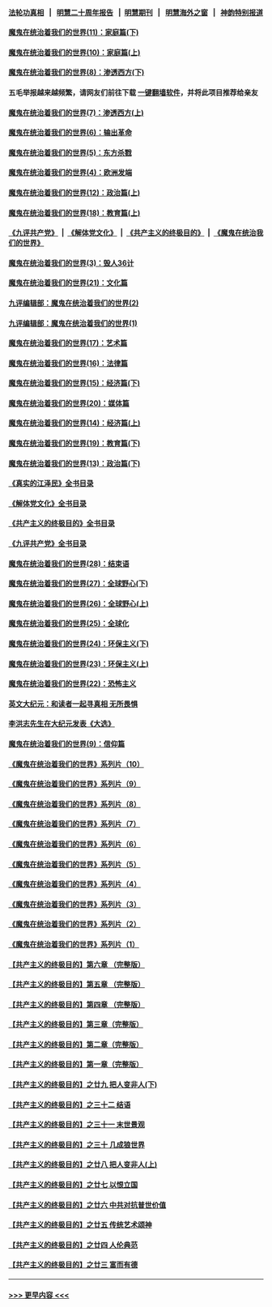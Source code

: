 #### [法轮功真相](https://github.com/gfw-breaker/truth/blob/master/README.md?t=0) &nbsp;&nbsp;|&nbsp;&nbsp; [明慧二十周年报告](https://github.com/gfw-breaker/mh-reports/blob/master/README.md?t=0) &nbsp;&nbsp;|&nbsp;&nbsp;[明慧期刊](https://github.com/gfw-breaker/mh-qikan) &nbsp;&nbsp;|&nbsp;&nbsp; [明慧海外之窗](https://github.com/gfw-breaker/mh-news/blob/master/README.md?t=0) &nbsp;&nbsp;|&nbsp;&nbsp; [神韵特别报道](https://github.com/gfw-breaker/mh-news/blob/master/shenyun.md?t=0)
#### [魔鬼在统治着我们的世界(11)：家庭篇(下)](../pages/nsc422/n10440961.md?t=12120450) 
#### [魔鬼在统治着我们的世界(10)：家庭篇(上)](../pages/nsc422/n10435448.md?t=12120450) 
#### [魔鬼在统治着我们的世界(8)：渗透西方(下)](../pages/nsc422/n10429603.md?t=12120450) 
#### 五毛举报越来越频繁，请网友们前往下载 [一键翻墙软件](https://github.com/gfw-breaker/ssr-accounts)，并将此项目推荐给亲友
#### [魔鬼在统治着我们的世界(7)：渗透西方(上)](../pages/nsc422/n10426013.md?t=12120450) 
#### [魔鬼在统治着我们的世界(6)：输出革命](../pages/nsc422/n10421536.md?t=12120450) 
#### [魔鬼在统治着我们的世界(5)：东方杀戮](../pages/nsc422/n10417707.md?t=12120450) 
#### [魔鬼在统治着我们的世界(4)：欧洲发端](../pages/nsc422/n10414890.md?t=12120450) 
#### [魔鬼在统治着我们的世界(12)：政治篇(上)](../pages/nsc422/n10444576.md?t=12120450) 
#### [魔鬼在统治着我们的世界(18)：教育篇(上)](../pages/nsc422/n10526970.md?t=12120450) 
#### [《九评共产党》](https://github.com/begood0513/9ping.md/blob/master/README.md) &nbsp;|&nbsp; [《解体党文化》](../../../../jtdwh.md/blob/master/README.md)  &nbsp;|&nbsp; [《共产主义的终极目的》](../../../../gczydzjmd.md/blob/master/README.md) &nbsp;|&nbsp; [《魔鬼在统治我们的世界》](../../../../mgztzwmdsj.md/blob/master/README.md) 
#### [魔鬼在统治着我们的世界(3)：毁人36计](../pages/nsc422/n10411583.md?t=12120450) 
#### [魔鬼在统治着我们的世界(21)：文化篇](../pages/nsc422/n10597706.md?t=12120450) 
#### [九评编辑部：魔鬼在统治着我们的世界(2)](../pages/nsc422/n10410036.md?t=12120450) 
#### [九评编辑部：魔鬼在统治着我们的世界(1)](../pages/nsc422/n10406825.md?t=12120450) 
#### [魔鬼在统治着我们的世界(17)：艺术篇](../pages/nsc422/n10499093.md?t=12120450) 
#### [魔鬼在统治着我们的世界(16)：法律篇](../pages/nsc422/n10485969.md?t=12120450) 
#### [魔鬼在统治着我们的世界(15)：经济篇(下)](../pages/nsc422/n10469975.md?t=12120450) 
#### [魔鬼在统治着我们的世界(20)：媒体篇](../pages/nsc422/n10586579.md?t=12120450) 
#### [魔鬼在统治着我们的世界(14)：经济篇(上)](../pages/nsc422/n10457370.md?t=12120450) 
#### [魔鬼在统治着我们的世界(19)：教育篇(下)](../pages/nsc422/n10564808.md?t=12120450) 
#### [魔鬼在统治着我们的世界(13)：政治篇(下)](../pages/nsc422/n10448270.md?t=12120450) 
#### [《真实的江泽民》全书目录](../pages/nsc422/n13721399.md?t=12120450) 
#### [《解体党文化》全书目录](../pages/nsc422/n13721157.md?t=12120450) 
#### [《共产主义的终极目的》全书目录](../pages/nsc422/n13721048.md?t=12120450) 
#### [《九评共产党》全书目录](../pages/nsc422/n13708085.md?t=12120450) 
#### [魔鬼在统治着我们的世界(28)：结束语](../pages/nsc422/n10936246.md?t=12120450) 
#### [魔鬼在统治着我们的世界(27)：全球野心(下)](../pages/nsc422/n10928319.md?t=12120450) 
#### [魔鬼在统治着我们的世界(26)：全球野心(上)](../pages/nsc422/n10900318.md?t=12120450) 
#### [魔鬼在统治着我们的世界(25)：全球化](../pages/nsc422/n10788205.md?t=12120450) 
#### [魔鬼在统治着我们的世界(24)：环保主义(下)](../pages/nsc422/n10695307.md?t=12120450) 
#### [魔鬼在统治着我们的世界(23)：环保主义(上)](../pages/nsc422/n10688613.md?t=12120450) 
#### [魔鬼在统治着我们的世界(22)：恐怖主义](../pages/nsc422/n10614727.md?t=12120450) 
#### [英文大纪元：和读者一起寻真相 无所畏惧](../pages/nsc422/n12542027.md?t=12120450) 
#### [李洪志先生在大纪元发表《大选》](../pages/nsc422/n12534746.md?t=12120450) 
#### [魔鬼在统治着我们的世界(9)：信仰篇](../pages/nsc422/n10432159.md?t=12120450) 
#### [《魔鬼在统治着我们的世界》系列片（10）](../pages/nsc422/n12292670.md?t=12120450) 
#### [《魔鬼在统治着我们的世界》系列片（9）](../pages/nsc422/n12290859.md?t=12120450) 
#### [《魔鬼在统治着我们的世界》系列片（8）](../pages/nsc422/n12287445.md?t=12120450) 
#### [《魔鬼在统治着我们的世界》系列片（7）](../pages/nsc422/n12283425.md?t=12120450) 
#### [《魔鬼在统治着我们的世界》系列片（6）](../pages/nsc422/n12282314.md?t=12120450) 
#### [《魔鬼在统治着我们的世界》系列片（5）](../pages/nsc422/n12281419.md?t=12120450) 
#### [《魔鬼在统治着我们的世界》系列片（4）](../pages/nsc422/n12274024.md?t=12120450) 
#### [《魔鬼在统治着我们的世界》系列片（3）](../pages/nsc422/n12271322.md?t=12120450) 
#### [《魔鬼在统治着我们的世界》系列片（2）](../pages/nsc422/n12269049.md?t=12120450) 
#### [《魔鬼在统治着我们的世界》系列片（1）](../pages/nsc422/n12267575.md?t=12120450) 
#### [【共产主义的终极目的】第六章 （完整版）](../pages/nsc422/n11428913.md?t=12120450) 
#### [【共产主义的终极目的】第五章 （完整版）](../pages/nsc422/n11428912.md?t=12120450) 
#### [【共产主义的终极目的】第四章 （完整版）](../pages/nsc422/n11428907.md?t=12120450) 
#### [【共产主义的终极目的】第三章（完整版）](../pages/nsc422/n11428848.md?t=12120450) 
#### [【共产主义的终极目的】第二章（完整版）](../pages/nsc422/n11428831.md?t=12120450) 
#### [【共产主义的终极目的】第一章（完整版）](../pages/nsc422/n11417651.md?t=12120450) 
#### [【共产主义的终极目的】之廿九 把人变非人(下)](../pages/nsc422/n11344140.md?t=12120450) 
#### [【共产主义的终极目的】之三十二 结语](../pages/nsc422/n11360535.md?t=12120450) 
#### [【共产主义的终极目的】之三十一 末世景观](../pages/nsc422/n11351129.md?t=12120450) 
#### [【共产主义的终极目的】之三十 几成狼世界](../pages/nsc422/n11348280.md?t=12120450) 
#### [【共产主义的终极目的】之廿八 把人变非人(上)](../pages/nsc422/n11340492.md?t=12120450) 
#### [【共产主义的终极目的】之廿七 以恨立国](../pages/nsc422/n11336944.md?t=12120450) 
#### [【共产主义的终极目的】之廿六 中共对抗普世价值](../pages/nsc422/n11324785.md?t=12120450) 
#### [【共产主义的终极目的】之廿五 传统艺术颂神](../pages/nsc422/n11296396.md?t=12120450) 
#### [【共产主义的终极目的】之廿四 人伦典范](../pages/nsc422/n11296397.md?t=12120450) 
#### [【共产主义的终极目的】之廿三 富而有德](../pages/nsc422/n11283598.md?t=12120450) 

----
#### [ >>> 更早内容 <<< ](../indexes/nsc422-earlier.md)

